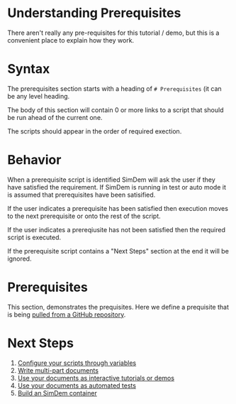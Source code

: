 # Understanding Prerequisites

There aren't really any pre-requisites for this tutorial / demo, but
this is a convenient place to explain how they work.

# Syntax

The prerequisites section starts with a heading of `# Prerequisites`
(it can be any level heading.

The body of this section will contain 0 or more links to a script that
should be run ahead of the current one.

The scripts should appear in the order of required exection.

# Behavior

When a prerequisite script is identified SimDem will ask the user if
they have satisfied the requirement. If SimDem is running in test or
auto mode it is assumed that prerequisites have been satisified.

If the user indicates a prerequisite has been satisfied then execution
moves to the next prerequisite or onto the rest of the script.

If the user indicates a prereqiusite has not been satisfied then the
required script is executed.

If the prerequisite script contains a "Next Steps" section at the end
it will be ignored.

# Prerequisites

This section, demonstrates the prequisites. Here we define a
prequisite that is being [pulled from a GitHub repository](https://raw.githubusercontent.com/rgardler/simdem/master/demo_scripts/simdem/prerequisites/remote.md).

# Next Steps

  1. [Configure your scripts through variables](variables/script.md)
  2. [Write multi-part documents](multipart/script.md)
  3. [Use your documents as interactive tutorials or demos](running/script.md)
  4. [Use your documents as automated tests](test/script.md)
  5. [Build an SimDem container](building/script.md)
